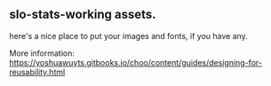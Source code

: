 ## slo-stats-working assets.

here's a nice place to put your images and fonts, if you have any.

More information:  https://yoshuawuyts.gitbooks.io/choo/content/guides/designing-for-reusability.html
